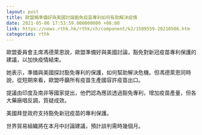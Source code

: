 ```yaml
---
layout: post
title: 歐盟稱準備好與美國討論豁免疫苗專利如何有助解決疫情
date: 2021-05-06 17:53:59.000000000 +08:00
link: https://news.rthk.hk/rthk/ch/component/k2/1589559-20210506.htm
categories: rthk
---
```


歐盟委員會主席馮德萊恩說，歐盟準備好與美國討論，豁免對新冠疫苗專利保護的建議，以加快疫情結束。

她表示，準備與美國探討豁免專利的保護，如何幫助解決危機。但馮德萊恩同時說，從短期來看，歐盟呼籲所有疫苗生產國容許疫苗出口。

提議由印度及南非等國家提出，他們認為應該透過豁免專利，增加疫苗產量，但各大藥廠唱反調，質疑成效。

美國拜登政府支持豁免新冠疫苗的專利保護。

世界貿易組織將在本月中討論建議，預計談判需時幾個月。
